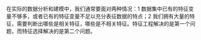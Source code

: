 在实际的数据分析和建模中，我们通常要面对两种情况：1 数据集中已有的特征变量不够多，或者已有的特征变量不足以充分表征数据的特点；2 我们拥有大量的特征，需要判断出哪些是相关特征，哪些是不相关特征。特征工程解决的是第一个问题，而特征选择解决的是第二个问题。